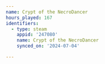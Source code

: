 ```yaml
---
name: Crypt of the NecroDancer
hours_played: 167
identifiers:
  - type: steam
    appid: '247080'
    name: Crypt of the NecroDancer
    synced_on: '2024-07-04'

---
```

